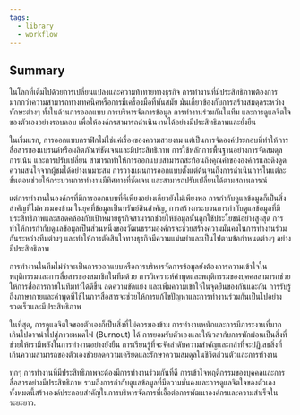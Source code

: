 ```yaml
---
tags:
  - library
  - workflow
---
```

## Summary

ในโลกที่เต็มไปด้วยการเปลี่ยนแปลงและความท้าทายทางธุรกิจ การทำงานที่มีประสิทธิภาพต้องการมากกว่าความสามารถทางเทคนิคหรือการมีเครื่องมือที่ทันสมัย มันเกี่ยวข้องกับการสร้างสมดุลระหว่างทักษะต่างๆ ทั้งในด้านการออกแบบ การบริหารจัดการข้อมูล การทำงานร่วมกันในทีม และการดูแลจิตใจของตัวเองอย่างรอบคอบ เพื่อให้องค์กรสามารถดำเนินงานได้อย่างมีประสิทธิภาพและยั่งยืน

ในเริ่มแรก, การออกแบบกราฟิกไม่ใช่แค่เรื่องของความสวยงาม แต่เป็นการจัดองค์ประกอบที่ทำให้การสื่อสารของแบรนด์หรือผลิตภัณฑ์ชัดเจนและมีประสิทธิภาพ การใช้หลักการพื้นฐานอย่างการจัดสมดุล การเน้น และการปรับเปลี่ยน สามารถทำให้การออกแบบสามารถสะท้อนถึงคุณค่าขององค์กรและดึงดูดความสนใจจากผู้ชมได้อย่างเหมาะสม การวางแผนการออกแบบตั้งแต่ต้นจนถึงการดำเนินการในแต่ละขั้นตอนช่วยให้กระบวนการทำงานมีทิศทางที่ชัดเจน และสามารถปรับเปลี่ยนได้ตามสถานการณ์

แต่การทำงานในองค์กรที่มีการออกแบบที่ดีเพียงอย่างเดียวยังไม่เพียงพอ การกำกับดูแลข้อมูลก็เป็นสิ่งสำคัญที่ไม่ควรมองข้าม ในยุคที่ข้อมูลเป็นทรัพย์สินสำคัญ, การสร้างกระบวนการกำกับดูแลข้อมูลที่มีประสิทธิภาพและสอดคล้องกับเป้าหมายธุรกิจสามารถช่วยให้ข้อมูลนั้นถูกใช้ประโยชน์อย่างสูงสุด การทำให้การกำกับดูแลข้อมูลเป็นส่วนหนึ่งของวัฒนธรรมองค์กรจะช่วยสร้างความมั่นคงในการทำงานร่วมกันระหว่างทีมต่างๆ และทำให้การตัดสินใจทางธุรกิจมีความแม่นยำและเป็นไปตามข้อกำหนดต่างๆ อย่างมีประสิทธิภาพ

การทำงานในทีมไม่ว่าจะเป็นการออกแบบหรือการบริหารจัดการข้อมูลยังต้องการความเข้าใจในพฤติกรรมและการสื่อสารของสมาชิกในทีมด้วย การวิเคราะห์คำพูดและพฤติกรรมของบุคคลสามารถช่วยให้การสื่อสารภายในทีมทำได้ดีขึ้น ลดความขัดแย้ง และเพิ่มความเข้าใจในจุดยืนของกันและกัน การรับรู้ถึงภาษากายและคำพูดที่ใช้ในการสื่อสารจะช่วยให้การแก้ไขปัญหาและการทำงานร่วมกันเป็นไปอย่างรวดเร็วและมีประสิทธิภาพ

ในที่สุด, การดูแลจิตใจของตัวเองก็เป็นสิ่งที่ไม่ควรมองข้าม การทำงานหนักและการมีภาระงานที่มากเกินไปอาจนำไปสู่ภาวะหมดไฟ (Burnout) ได้ การยอมรับตัวเองและให้เวลากับการพักผ่อนเป็นสิ่งที่ช่วยให้เรามีพลังในการทำงานอย่างยั่งยืน การเรียนรู้ที่จะจัดลำดับความสำคัญและกล้าที่จะปฏิเสธสิ่งที่เกินความสามารถของตัวเองช่วยลดความเครียดและรักษาความสมดุลในชีวิตส่วนตัวและการทำงาน

ทุกๆ การทำงานที่มีประสิทธิภาพจะต้องมีการทำงานร่วมกันที่ดี การเข้าใจพฤติกรรมของบุคคลและการสื่อสารอย่างมีประสิทธิภาพ รวมถึงการกำกับดูแลข้อมูลที่มีความมั่นคงและการดูแลจิตใจของตัวเอง ทั้งหมดนี้สร้างองค์ประกอบสำคัญในการบริหารจัดการที่เอื้อต่อการพัฒนาองค์กรและความสำเร็จในระยะยาว.